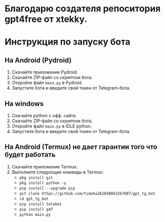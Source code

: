 <h1>Благодарю создателя репоситория gpt4free от xtekky.</h1>
  <h1>Инструкция по запуску бота</h1>

  <h2>На Android (Pydroid)</h2>
  <ol>
    <li>Скачайте приложение Pydroid.</li>
    <li>Скачайте ZIP-файл со скриптом бота.</li>
    <li>Откройте файл <code>main.py</code> в Pydroid.</li>
    <li>Запустите бота и введите свой токен от Telegram-бота.</li>
  </ol>

  <h2>На windows </h2>
  <ol>
    <li>Скачайте python с офф. сайта</li>
    <li>Скачайте ZIP-файл со скриптом бота.</li>
    <li>Откройте файл <code>main.py</code> в IDLE python.</li>
    <li>Запустите бота и введите свой токен от Telegram-бота.</li>
  </ol>
  
  <h2>На Android (Termux) не дает гарантии того что будет работать</h2>
  <ol>
    <li>Скачайте приложение Termux.</li>
    <li>Выполните следующие команды в Termux:
      <ul>
        <li><code>pkg install git</code></li>
        <li><code>pkg install python -y</code></li>
        <li><code>pip install --upgrade pip</code></li>
        <li><code>git clone https://github.com/timoha262836863267887/gpt_tg_bot</code></li>
        <li><code>cd gpt_tg_bot</code></li>
        <li><code>pip install telebot</code></li>
        <li><code>pip install g4f</code></li>
        <li><code>python main.py</code></li>
      </ul>
    </li>
  </ol>
